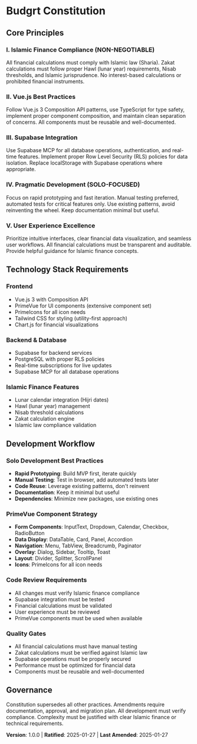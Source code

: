 # Budgrt Constitution
<!-- Budget Planning Application with Islamic Finance Integration -->

## Core Principles

### I. Islamic Finance Compliance (NON-NEGOTIABLE)
All financial calculations must comply with Islamic law (Sharia). Zakat calculations must follow proper Hawl (lunar year) requirements, Nisab thresholds, and Islamic jurisprudence. No interest-based calculations or prohibited financial instruments.

### II. Vue.js Best Practices
Follow Vue.js 3 Composition API patterns, use TypeScript for type safety, implement proper component composition, and maintain clean separation of concerns. All components must be reusable and well-documented.

### III. Supabase Integration
Use Supabase MCP for all database operations, authentication, and real-time features. Implement proper Row Level Security (RLS) policies for data isolation. Replace localStorage with Supabase operations where appropriate.

### IV. Pragmatic Development (SOLO-FOCUSED)
Focus on rapid prototyping and fast iteration. Manual testing preferred, automated tests for critical features only. Use existing patterns, avoid reinventing the wheel. Keep documentation minimal but useful.

### V. User Experience Excellence
Prioritize intuitive interfaces, clear financial data visualization, and seamless user workflows. All financial calculations must be transparent and auditable. Provide helpful guidance for Islamic finance concepts.

## Technology Stack Requirements

### Frontend
- Vue.js 3 with Composition API
- PrimeVue for UI components (extensive component set)
- PrimeIcons for all icon needs
- Tailwind CSS for styling (utility-first approach)
- Chart.js for financial visualizations

### Backend & Database
- Supabase for backend services
- PostgreSQL with proper RLS policies
- Real-time subscriptions for live updates
- Supabase MCP for all database operations

### Islamic Finance Features
- Lunar calendar integration (Hijri dates)
- Hawl (lunar year) management
- Nisab threshold calculations
- Zakat calculation engine
- Islamic law compliance validation

## Development Workflow

### Solo Development Best Practices
- **Rapid Prototyping**: Build MVP first, iterate quickly
- **Manual Testing**: Test in browser, add automated tests later
- **Code Reuse**: Leverage existing patterns, don't reinvent
- **Documentation**: Keep it minimal but useful
- **Dependencies**: Minimize new packages, use existing ones

### PrimeVue Component Strategy
- **Form Components**: InputText, Dropdown, Calendar, Checkbox, RadioButton
- **Data Display**: DataTable, Card, Panel, Accordion
- **Navigation**: Menu, TabView, Breadcrumb, Paginator
- **Overlay**: Dialog, Sidebar, Tooltip, Toast
- **Layout**: Divider, Splitter, ScrollPanel
- **Icons**: PrimeIcons for all icon needs

### Code Review Requirements
- All changes must verify Islamic finance compliance
- Supabase integration must be tested
- Financial calculations must be validated
- User experience must be reviewed
- PrimeVue components must be used when available

### Quality Gates
- All financial calculations must have manual testing
- Zakat calculations must be verified against Islamic law
- Supabase operations must be properly secured
- Performance must be optimized for financial data
- Components must be reusable and well-documented

## Governance

Constitution supersedes all other practices. Amendments require documentation, approval, and migration plan. All development must verify compliance. Complexity must be justified with clear Islamic finance or technical requirements.

**Version**: 1.0.0 | **Ratified**: 2025-01-27 | **Last Amended**: 2025-01-27